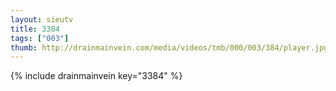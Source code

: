 ```yaml
--- 
layout: sieutv
title: 3384
tags: ["003"]
thumb: http://drainmainvein.com/media/videos/tmb/000/003/384/player.jpg
---
```

{% include drainmainvein key="3384" %} 
